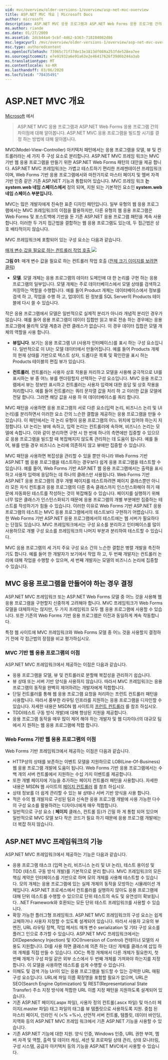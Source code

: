 ```yaml
---
uid: mvc/overview/older-versions-1/overview/asp-net-mvc-overview
title: ASP.NET MVC 개요 | Microsoft Docs
author: microsoft
description: ASP.NET MVC 응용 프로그램과 ASP.NET Web Forms 응용 프로그램 간의 차이점에 대해 알아봅니다. ASP.NET MVC 응용 프로그램을 빌드할 시기를 결정 하는 방법에 대해 알아봅니다.
ms.author: riande
ms.date: 01/27/2009
ms.assetid: 2dcb44a4-5cbf-4d62-b363-718104082d86
msc.legacyurl: /mvc/overview/older-versions-1/overview/asp-net-mvc-overview
msc.type: authoredcontent
ms.openlocfilehash: 73965c71f37de13e3813df089a253fde528ea7ee
ms.sourcegitcommit: e7e91932a6e91a63e2e46417626f39d6b244a3ab
ms.translationtype: MT
ms.contentlocale: ko-KR
ms.lasthandoff: 03/06/2020
ms.locfileid: "78435491"
---
```

# <a name="aspnet-mvc-overview"></a>ASP.NET MVC 개요

[Microsoft](https://github.com/microsoft) 에서

> ASP.NET MVC 응용 프로그램과 ASP.NET Web Forms 응용 프로그램 간의 차이점에 대해 알아봅니다. ASP.NET MVC 응용 프로그램을 빌드할 시기를 결정 하는 방법에 대해 알아봅니다.

MVC(Model-View-Controller) 아키텍처 패턴에서는 응용 프로그램을 모델, 뷰 및 컨트롤러라는 세 가지 주 구성 요소로 분리합니다. ASP.NET MVC 프레임 워크는 MVC 기반 웹 응용 프로그램을 만들기 위한 ASP.NET Web Forms 패턴의 대안을 제공 합니다. ASP.NET MVC 프레임워크는 가볍고 테스트하기 편리한 프레젠테이션 프레임워크이며, Web Forms 기반 응용 프로그램에서와 마찬가지로 마스터 페이지 및 멤버 자격 기반 인증 같은 기존 ASP.NET 기능과 통합되어 있습니다. MVC 프레임 워크 **는 system.web 네임 스페이스에서** 정의 되며, 지원 되는 기본적인 요소인 **system.web 네임 스페이스 부분입니다.**   
  
MVC는 많은 개발자에게 친숙한 표준 디자인 패턴입니다. 일부 유형의 웹 응용 프로그램에서는 MVC 프레임워크의 이점을 활용하지만, 다른 유형의 웹 응용 프로그램은 Web Forms 및 포스트백에 기반을 둔 기존 ASP.NET 응용 프로그램 패턴을 계속 사용합니다. 이러한 두 가지 접근법을 결합하는 웹 응용 프로그램도 있는데, 두 접근법은 상호 배타적이지 않습니다.   
  
MVC 프레임워크에 포함되어 있는 구성 요소는 다음과 같습니다.

[매개 변수 값을 필요로 하는 컨트롤러 작업 호출 ![](asp-net-mvc-overview/_static/image1.jpg)](asp-net-mvc-overview/_static/image1.png)

**그림 01**: 매개 변수 값을 필요로 하는 컨트롤러 작업 호출 ([전체 크기 이미지를 보려면 클릭](asp-net-mvc-overview/_static/image2.png))

- **모델**. 모델 개체는 응용 프로그램의 데이터 도메인에 대 한 논리를 구현 하는 응용 프로그램의 일부입니다. 모델 개체는 주로 데이터베이스에서 모델 상태를 검색하고 저장하는 역할을 수행합니다. 예를 들어 Product 개체는 데이터베이스에서 정보를 검색 하 고, 작업을 수행 하 고, 업데이트 된 정보를 SQL Server의 Products 테이블에 다시 쓸 수 있습니다.

작은 응용 프로그램에서 모델은 일반적으로 실제적 분리가 아니라 개념적 분리인 경우가 많습니다. 예를 들어 응용 프로그램이 데이터 집합만 읽고 뷰로 전송 하는 경우에는 응용 프로그램에 물리적 모델 계층과 관련 클래스가 없습니다. 이 경우 데이터 집합은 모델 개체의 역할을 사용 합니다.

- **뷰입니다**. 보기는 응용 프로그램 UI (사용자 인터페이스)를 표시 하는 구성 요소입니다. 일반적으로 이 UI는 모델 데이터에서 만들어집니다. 예를 들어 Products 개체의 현재 상태를 기반으로 텍스트 상자, 드롭다운 목록 및 확인란을 표시 하는 Products 테이블의 편집 뷰가 있습니다.

- **컨트롤러**. 컨트롤러는 사용자 상호 작용을 처리하고 모델을 사용해 궁극적으로 UI를 표시하는 뷰 중 어느 뷰를 렌더링할지 선택하는 구성 요소입니다. MVC 응용 프로그램에서 뷰는 정보만 표시하고 컨트롤러는 사용자 입력에 대한 응답 및 상호 작용을 처리합니다. 예를 들어 컨트롤러는 쿼리 문자열 값을 처리 하 고 이러한 값을 모델에 전달 합니다. 그러면 해당 값을 사용 하 여 데이터베이스를 쿼리 합니다.

MVC 패턴을 사용하면 응용 프로그램의 서로 다른 요소(입력 논리, 비즈니스 논리 및 UI 논리)를 분리하면서 이러한 요소 간의 느슨한 결합을 제공하는 응용 프로그램을 만들 수 있습니다. 이 패턴에서는 각 논리 유형이 응용 프로그램의 어느 위치에 있어야 하는지 지정합니다. UI 논리는 뷰에 속하고, 입력 논리는 컨트롤러에 속하며, 비즈니스 논리는 모델에 속합니다. 이와 같이 분리하면 구현 시 한 번에 하나의 측면에만 집중할 수 있으므로 응용 프로그램을 빌드할 때 복잡해지지 않도록 관리하는 데 도움이 됩니다. 예를 들어, 뷰를 만들 경우 비즈니스 논리에 의존하지 않고 뷰에만 집중할 수 있습니다.   
  
MVC 패턴을 사용하면 복잡성을 관리할 수 있을 뿐만 아니라 Web Forms 기반 ASP.NET 웹 응용 프로그램을 테스트하는 경우보다 쉽게 응용 프로그램을 테스트할 수 있습니다. 예를 들어, Web Forms 기반 ASP.NET 웹 응용 프로그램에서는 출력을 표시하고 사용자 입력에 응답하는 데 하나의 클래스만 사용됩니다. Web Forms 기반 ASP.NET 응용 프로그램의 경우 개별 페이지를 테스트하려면 페이지 클래스뿐만 아니라 모든 자식 컨트롤과 응용 프로그램의 다른 종속 클래스까지 인스턴스화해야 하기 때문에 자동화된 테스트를 작성하는 것이 복잡해질 수 있습니다. 페이지를 실행하기 위해 너무 많은 클래스가 인스턴스화되기 때문에 응용 프로그램의 개별 부분에만 집중하는 테스트를 작성하기가 힘들 수 있습니다. 이러한 이유로 Web Forms 기반 ASP.NET 응용 프로그램의 테스트는 MVC 응용 프로그램에서의 테스트보다 구현하기 어렵습니다. 또한 Web Forms 기반 ASP.NET 응용 프로그램에서의 테스트에는 웹 서버가 필요하다는 단점도 있습니다. MVC 프레임워크에서는 구성 요소를 분리하고 인터페이스를 많이 사용하므로 개별 구성 요소를 프레임워크의 나머지 부분과 분리하여 테스트할 수 있습니다.   
  
MVC 응용 프로그램의 세 가지 주요 구성 요소 간의 느슨한 결합은 병렬 개발을 촉진하기도 합니다. 예를 들어 한 개발자가 보기에서 작업 하 고, 두 번째 개발자는 컨트롤러 논리에 대해 작업을 수행할 수 있으며, 세 번째 개발자는 모델의 비즈니스 논리에 집중할 수 있습니다.

## <a name="deciding-when-to-create-an-mvc-application"></a>MVC 응용 프로그램을 만들어야 하는 경우 결정

ASP.NET MVC 프레임워크 또는 ASP.NET Web Forms 모델 중 어느 것을 사용해 웹 응용 프로그램을 구현할지 신중하게 고려해야 합니다. MVC 프레임워크가 Web Forms 모델을 대체하지는 않지만, 두 가지 프레임워크 모두 웹 응용 프로그램에 사용할 수 있습니다. 또한 기존의 Web Forms 기반 응용 프로그램은 이전과 동일하게 계속 작동합니다.   
  
특정 웹 사이트에 MVC 프레임워크와 Web Forms 모델 중 어느 것을 사용할지 결정하기 전에 각 접근법의 장점을 비교 평가하십시오.

### <a name="advantages-of-an-mvc-based-web-application"></a>MVC 기반 웹 응용 프로그램의 이점

ASP.NET MVC 프레임워크에서 제공하는 이점은 다음과 같습니다.

- 응용 프로그램을 모델, 뷰 및 컨트롤러로 분할해 복잡성을 관리하기 쉽습니다.
- 뷰 상태 또는 서버 기반 양식을 사용하지 않습니다. 따라서 MVC 프레임워크는 응용 프로그램의 동작을 완벽히 제어하려는 개발자에게 적합합니다.
- 단일 컨트롤러를 통해 웹 응용 프로그램 요청을 처리하는 프런트 컨트롤러 패턴을 사용합니다. 따라서 풍부한 라우팅 인프라를 지원하는 응용 프로그램을 디자인할 수 있습니다. 자세한 내용은 MSDN 웹 사이트의 [프런트 컨트롤러](https://go.microsoft.com/fwlink/?LinkId=106357 "프런트 컨트롤러") 를 참조 하십시오.
- TDD(테스트 구동 방식 개발)에 대해 향상된 지원을 제공합니다.
- 응용 프로그램 동작을 매우 많이 제어 해야 하는 개발자 및 웹 디자이너의 대규모 팀에서 지 원하는 웹 응용 프로그램에 적합 합니다.

### <a name="advantages-of-a-web-forms-based-web-application"></a>Web Forms 기반 웹 응용 프로그램의 이점

Web Forms 기반 프레임워크에서 제공하는 이점은 다음과 같습니다.

- HTTP상의 상태를 보존하는 이벤트 모델을 지원하므로 LOB(Line-Of-Business) 웹 응용 프로그램 개발에 도움이 됩니다. Web Forms 기반 응용 프로그램에서는 수백 개의 서버 컨트롤에서 지원하는 수십 가지 이벤트를 제공합니다.
- 또한 개별 페이지에 기능을 추가하는 페이지 컨트롤러 패턴을 사용합니다. 자세한 내용은 MSDN 웹 사이트의 [페이지 컨트롤러](https://go.microsoft.com/fwlink/?LinkId=106359 "페이지 컨트롤러") 를 참조 하십시오.
- 상태 정보를 더 쉽게 관리할 수 있는 뷰 상태나 서버 기반 양식을 사용 합니다.
- 적은 수의 웹 개발자로 구성된 팀과 신속한 응용 프로그램 개발에 사용 가능한 다수의 구성 요소를 활용하려는 디자이너에게 매우 적합합니다.
- 일반적으로 구성 요소 ( **페이지** 클래스, 컨트롤 등)가 긴밀 하 게 통합 되어 있으며 일반적으로 MVC 모델 보다 작은 코드가 필요 하기 때문에 응용 프로그램 개발에는 더 복잡 하지 않습니다.

## <a name="features-of-the-aspnet-mvc-framework"></a>ASP.NET MVC 프레임워크의 기능

ASP.NET MVC 프레임워크에서 제공하는 기능은 다음과 같습니다.

- 응용 프로그램 태스크 (입력 논리, 비즈니스 논리 및 UI 논리), 테스트 용이성 및 TDD (테스트 구동 방식 개발)를 기본적으로 분리 합니다. MVC 프레임워크의 모든 핵심 계약은 인터페이스를 기반으로 하며 모의 개체를 사용해 테스트할 수 있습니다. 모의 개체는 응용 프로그램에 있는 실제 개체의 동작을 모방하는 시뮬레이션 개체입니다. ASP.NET 프로세스에서 컨트롤러를 실행하지 않아도 응용 프로그램에 대해 단위 테스트를 수행할 수 있으므로 단위 테스트의 속도 및 유연성이 확보됩니다. .NET Framework와 호환되는 모든 단위 테스트 프레임워크를 사용할 수 있습니다.
- 확장 가능한 플러그형 프레임워크. ASP.NET MVC 프레임워크의 구성 요소는 쉽게 교체하거나 사용자 지정할 수 있도록 설계되어 있습니다. 따라서 사용자 고유의 뷰 엔진, URL 라우팅 정책, 작업 메서드 매개 변수 serialization 및 기타 구성 요소를 플러그 인으로 추가할 수 있습니다. ASP.NET MVC 프레임워크에서는 DI(Dependency Injection) 및 IOC(Inversion of Control) 컨테이너 모델의 사용도 지원합니다. DI를 사용 하면 클래스에 의존 하는 대신 개체를 클래스에 삽입 하 여 개체를 직접 만들 수 있습니다. IOC는 특정 개체에서 다른 개체가 필요한지, 첫 번째 개체가 구성 파일 같은 외부 소스에서 두 번째 개체를 가져와야 하는지를 지정합니다. 이 모델을 사용하면 테스트를 쉽게 수행할 수 있습니다.
- 이해도 및 검색 가능 Url이 있는 응용 프로그램을 빌드할 수 있는 강력한 URL 매핑 구성 요소입니다. URL에 파일 이름 확장명을 포함할 필요가 없으며, URL은 SEO(Search Engine Optimization) 및 REST(Representational State Transfer) 주소 지정 방식에 적합한 URL 이름 지정 패턴을 지원하도록 설계되어 있습니다.
- 기존 ASP.NET 페이지(.aspx 파일), 사용자 정의 컨트롤(.ascx 파일) 및 마스터 페이지(.master 파일) 태그 파일의 태그를 뷰 템플릿으로 사용하도록 지원. 중첩 된 마스터 페이지, 인라인 식 (&lt;% =%&gt;), 선언적 서버 컨트롤, 템플릿, 데이터 바인딩, 지역화 등의 ASP.NET MVC 프레임 워크에서 기존 ASP.NET 기능을 사용할 수 있습니다.
- 기존 ASP.NET 기능에 대한 지원. 양식 인증, Windows 인증, URL 권한 부여, 멤버 자격 및 역할, 출력 및 데이터 캐싱, 세션 및 프로파일 상태 관리, 상태 모니터링, 구성 시스템, 공급자 아키텍처 등의 기능을 ASP.NET MVC에서 사용할 수 있습니다.
